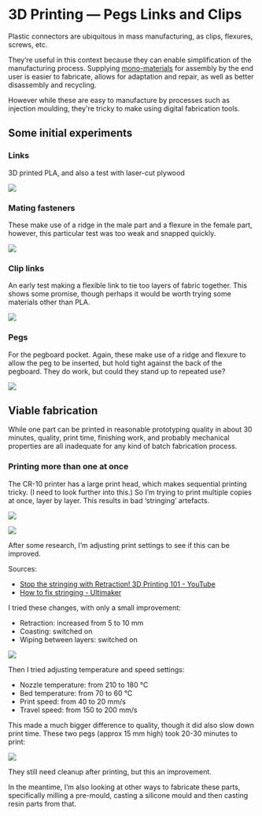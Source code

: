 # 3D Printing — Pegs Links and Clips

Plastic connectors are ubiquitous in mass manufacturing, as clips, flexures, screws, etc. 

They’re useful in this context because they can enable simplification of the manufacturing process. Supplying [mono-materials](https://sustainabledesigncards.dk/mono-material/) for assembly by the end user is easier to fabricate, allows for adaptation and repair, as well as better disassembly and recycling.

However while these are easy to manufacture by processes such as injection moulding, they're tricky to make using digital fabrication tools. 

## Some initial experiments
### Links

3D printed PLA, and also a test with laser-cut plywood

![](IMG_2743.jpg)

### Mating fasteners

These make use of a ridge in the male part and a flexure in the female part, however, this particular test was too weak and snapped quickly.

![](IMG_2760.jpg)

### Clip links

An early test making a flexible link to tie too layers of fabric together. This shows some promise, though perhaps it would be worth trying some materials other than PLA.

![](IMG_2781.jpg)

### Pegs

For the pegboard pocket. Again, these make use of a ridge and flexure to allow the peg to be inserted, but hold tight against the back of the pegboard. They do work, but could they stand up to repeated use?

![](IMG_2835.jpg)


## Viable fabrication
While one part can be printed in reasonable prototyping quality in about 30 minutes, quality, print time, finishing work, and probably mechanical properties are all inadequate for any kind of batch fabrication process.

### Printing more than one at once  

The CR-10 printer has a large print head, which makes sequential printing tricky. (I need to look further into this.) So I’m trying to print multiple copies at once, layer by layer. This results in bad ‘stringing’ artefacts. 

![](IMG_2817.jpg)

![](IMG_2818.jpg)

After some research, I’m adjusting print settings to see if this can be improved.

Sources:
* [Stop the stringing with Retraction! 3D Printing 101 - YouTube](https://www.youtube.com/watch?v=XZTBSJAswbs)
* [How to fix stringing - Ultimaker](https://ultimaker.com/en/resources/19504-how-to-fix-stringing)

I tried these changes, with only a small improvement:

* Retraction: increased from 5 to 10 mm
* Coasting: switched on
* Wiping between layers: switched on

![](IMG_2829.jpg)

Then I tried adjusting temperature and speed settings:

* Nozzle temperature: from 210 to 180 °C
* Bed temperature: from 70 to 60 °C
* Print speed: from 40 to 20 mm/s
* Travel speed: from 150 to 200 mm/s

This made a much bigger difference to quality, though it did also slow down print time. These two pegs (approx 15 mm high) took 20-30 minutes to print:

![](IMG_2844.jpg)

They still need cleanup after printing, but this an improvement. 

In the meantime, I’m also looking at other ways to fabricate these parts, specifically milling a pre-mould, casting a silicone mould and then casting resin parts from that.
